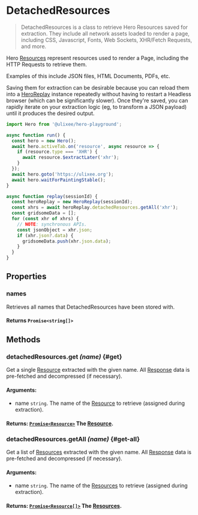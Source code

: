 # DetachedResources

> DetachedResources is a class to retrieve Hero Resources saved for extraction. They include all network assets loaded to render a page, including CSS, Javascript, Fonts, Web Sockets, XHR/Fetch Requests, and more.

Hero [Resources](/docs/hero/advanced-client/resources) represent resources used to render a Page, including the HTTP Requests to retrieve them.

Examples of this include JSON files, HTML Documents, PDFs, etc.

Saving them for extraction can be desirable because you can reload them into a [HeroReplay](/docs/hero/basic-client/hero-replay) instance repeatedly without having to restart a Headless browser (which can be significantly slower). Once they're saved, you can rapidly iterate on your extraction logic (eg, to transform a JSON payload) until it produces the desired output.

```js
import Hero from '@ulixee/hero-playground';

async function run() {
  const hero = new Hero();
  await hero.activeTab.on('resource', async resource => {
    if (resource.type === 'XHR') {
      await resource.$extractLater('xhr');
    }
  });
  await hero.goto('https://ulixee.org');
  await hero.waitForPaintingStable();
}

async function replay(sessionId) {
  const heroReplay = new HeroReplay(sessionId);
  const xhrs = await heroReplay.detachedResources.getAll('xhr');
  const gridsomeData = [];
  for (const xhr of xhrs) {
    // NOTE: synchronous APIs.
    const jsonObject = xhr.json;
    if (xhr.json?.data) {
      gridsomeData.push(xhr.json.data);
    }
  }
}
```

## Properties

### names

Retrieves all names that DetachedResources have been stored with.

#### **Returns** `Promise<string[]>`

## Methods

### detachedResources.get _(name)_ {#get}

Get a single [Resource](/docs/hero/advanced-client/resource) extracted with the given name. All [Response](/docs/hero/advanced-client/resource-response) data is pre-fetched and decompressed (if necessary).

#### **Arguments**:

- name `string`. The name of the [Resource](/docs/hero/advanced-client/resource) to retrieve (assigned during extraction).

#### **Returns**: [`Promise<Resource>`](/docs/hero/advanced-client/resource) The [Resource](/docs/hero/advanced-client/resource).

### detachedResources.getAll _(name)_ {#get-all}

Get a list of [Resources](/docs/hero/advanced-client/resource) extracted with the given name. All [Response](/docs/hero/advanced-client/resource-response) data is pre-fetched and decompressed (if necessary).

#### **Arguments**:

- name `string`. The name of the [Resources](/docs/hero/advanced-client/resource) to retrieve (assigned during extraction).

#### **Returns**: [`Promise<Resource[]>`](/docs/hero/advanced-client/resource) The [Resources](/docs/hero/advanced-client/resource).
